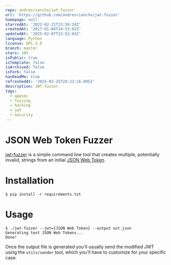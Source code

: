 ```yaml
---
repo: andresriancho/jwt-fuzzer
url: 'https://github.com/andresriancho/jwt-fuzzer'
homepage: null
starredAt: '2022-02-21T23:59:24Z'
createdAt: '2017-01-04T14:53:02Z'
updatedAt: '2025-02-07T13:52:03Z'
language: Python
license: GPL-3.0
branch: master
stars: 105
isPublic: true
isTemplate: false
isArchived: false
isFork: false
hasReadMe: true
refreshedAt: '2025-02-25T20:22:16.095Z'
description: JWT fuzzer
tags:
  - appsec
  - fuzzing
  - hacking
  - jwt
  - security
---
```


# JSON Web Token Fuzzer

[jwt-fuzzer](https://github.com/andresriancho/jwt-fuzzer) is a simple command line tool that creates
multiple, potentially invalid, strings from an initial [JSON Web Token](https://jwt.io/).

# Installation

```
$ pip install -r requirements.txt
```

# Usage

```
$ ./jwt-fuzzer --jwt={JSON Web Token} --output out.json
Generating test JSON Web Tokens...
Done!
```

Once the output file is generated you'll usually send the modified JWT using the `utils/sender` tool, which
you'll have to customize for your specific case.

